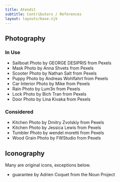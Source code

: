 ```yaml
---
title: Atendit
subtitle: Contributors / References
layout: layouts/base.njk
---
```


## Photography

### In Use

* Sailboat Photo by GEORGE DESIPRIS from Pexels
* Mask Photo by Anna Shvets from Pexels
* Scooter Photo by Nathan Salt from Pexels
* Puppy Photo by Andreas Wohlfahrt from Pexels
* Car Interior Photo by Mike from Pexels
* Rain Photo by Lum3n from Pexels
* Lock Photo by Bich Tran from Pexels
* Door Photo by Lina Kivaka from Pexels

### Considered

* Kitchen Photo by Dmitry Zvolskiy from Pexels
* Kitchen Photo by Jessica Lewis from Pexels
* Tumbler Photo by wendel moretti from Pexels
* Wood Grain Photo by FWStudio from Pexels

## Iconography

Many are original icons, exceptions below.

* guarantee by Adrien Coquet from the Noun Project